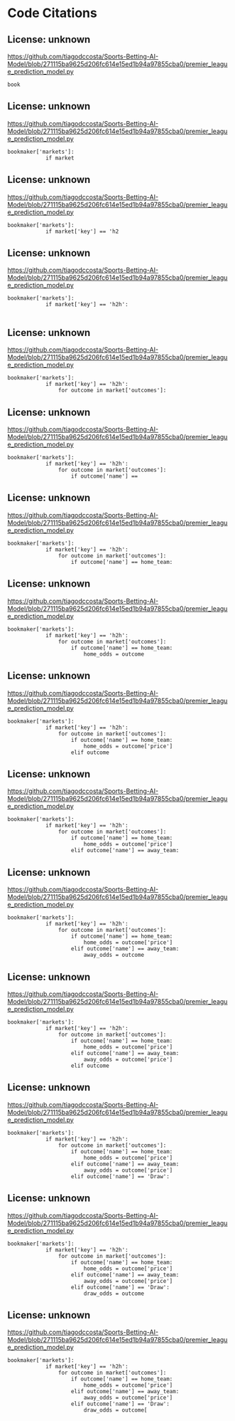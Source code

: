 # Code Citations

## License: unknown
https://github.com/tiagodccosta/Sports-Betting-AI-Model/blob/271115ba9625d206fc614e15ed1b94a97855cba0/premier_league_prediction_model.py

```
book
```


## License: unknown
https://github.com/tiagodccosta/Sports-Betting-AI-Model/blob/271115ba9625d206fc614e15ed1b94a97855cba0/premier_league_prediction_model.py

```
bookmaker['markets']:
            if market
```


## License: unknown
https://github.com/tiagodccosta/Sports-Betting-AI-Model/blob/271115ba9625d206fc614e15ed1b94a97855cba0/premier_league_prediction_model.py

```
bookmaker['markets']:
            if market['key'] == 'h2
```


## License: unknown
https://github.com/tiagodccosta/Sports-Betting-AI-Model/blob/271115ba9625d206fc614e15ed1b94a97855cba0/premier_league_prediction_model.py

```
bookmaker['markets']:
            if market['key'] == 'h2h':
                
```


## License: unknown
https://github.com/tiagodccosta/Sports-Betting-AI-Model/blob/271115ba9625d206fc614e15ed1b94a97855cba0/premier_league_prediction_model.py

```
bookmaker['markets']:
            if market['key'] == 'h2h':
                for outcome in market['outcomes']:
```


## License: unknown
https://github.com/tiagodccosta/Sports-Betting-AI-Model/blob/271115ba9625d206fc614e15ed1b94a97855cba0/premier_league_prediction_model.py

```
bookmaker['markets']:
            if market['key'] == 'h2h':
                for outcome in market['outcomes']:
                    if outcome['name'] ==
```


## License: unknown
https://github.com/tiagodccosta/Sports-Betting-AI-Model/blob/271115ba9625d206fc614e15ed1b94a97855cba0/premier_league_prediction_model.py

```
bookmaker['markets']:
            if market['key'] == 'h2h':
                for outcome in market['outcomes']:
                    if outcome['name'] == home_team:
```


## License: unknown
https://github.com/tiagodccosta/Sports-Betting-AI-Model/blob/271115ba9625d206fc614e15ed1b94a97855cba0/premier_league_prediction_model.py

```
bookmaker['markets']:
            if market['key'] == 'h2h':
                for outcome in market['outcomes']:
                    if outcome['name'] == home_team:
                        home_odds = outcome
```


## License: unknown
https://github.com/tiagodccosta/Sports-Betting-AI-Model/blob/271115ba9625d206fc614e15ed1b94a97855cba0/premier_league_prediction_model.py

```
bookmaker['markets']:
            if market['key'] == 'h2h':
                for outcome in market['outcomes']:
                    if outcome['name'] == home_team:
                        home_odds = outcome['price']
                    elif outcome
```


## License: unknown
https://github.com/tiagodccosta/Sports-Betting-AI-Model/blob/271115ba9625d206fc614e15ed1b94a97855cba0/premier_league_prediction_model.py

```
bookmaker['markets']:
            if market['key'] == 'h2h':
                for outcome in market['outcomes']:
                    if outcome['name'] == home_team:
                        home_odds = outcome['price']
                    elif outcome['name'] == away_team:
```


## License: unknown
https://github.com/tiagodccosta/Sports-Betting-AI-Model/blob/271115ba9625d206fc614e15ed1b94a97855cba0/premier_league_prediction_model.py

```
bookmaker['markets']:
            if market['key'] == 'h2h':
                for outcome in market['outcomes']:
                    if outcome['name'] == home_team:
                        home_odds = outcome['price']
                    elif outcome['name'] == away_team:
                        away_odds = outcome
```


## License: unknown
https://github.com/tiagodccosta/Sports-Betting-AI-Model/blob/271115ba9625d206fc614e15ed1b94a97855cba0/premier_league_prediction_model.py

```
bookmaker['markets']:
            if market['key'] == 'h2h':
                for outcome in market['outcomes']:
                    if outcome['name'] == home_team:
                        home_odds = outcome['price']
                    elif outcome['name'] == away_team:
                        away_odds = outcome['price']
                    elif outcome
```


## License: unknown
https://github.com/tiagodccosta/Sports-Betting-AI-Model/blob/271115ba9625d206fc614e15ed1b94a97855cba0/premier_league_prediction_model.py

```
bookmaker['markets']:
            if market['key'] == 'h2h':
                for outcome in market['outcomes']:
                    if outcome['name'] == home_team:
                        home_odds = outcome['price']
                    elif outcome['name'] == away_team:
                        away_odds = outcome['price']
                    elif outcome['name'] == 'Draw':
```


## License: unknown
https://github.com/tiagodccosta/Sports-Betting-AI-Model/blob/271115ba9625d206fc614e15ed1b94a97855cba0/premier_league_prediction_model.py

```
bookmaker['markets']:
            if market['key'] == 'h2h':
                for outcome in market['outcomes']:
                    if outcome['name'] == home_team:
                        home_odds = outcome['price']
                    elif outcome['name'] == away_team:
                        away_odds = outcome['price']
                    elif outcome['name'] == 'Draw':
                        draw_odds = outcome
```


## License: unknown
https://github.com/tiagodccosta/Sports-Betting-AI-Model/blob/271115ba9625d206fc614e15ed1b94a97855cba0/premier_league_prediction_model.py

```
bookmaker['markets']:
            if market['key'] == 'h2h':
                for outcome in market['outcomes']:
                    if outcome['name'] == home_team:
                        home_odds = outcome['price']
                    elif outcome['name'] == away_team:
                        away_odds = outcome['price']
                    elif outcome['name'] == 'Draw':
                        draw_odds = outcome[
```

